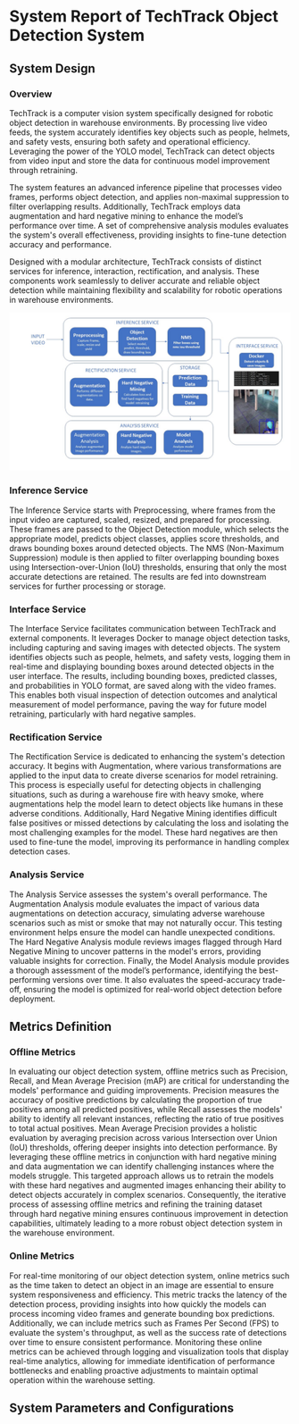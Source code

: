 # System Report of TechTrack Object Detection System

## System Design

### Overview ###

TechTrack is a computer vision system specifically designed for robotic object detection in warehouse environments. By processing live video feeds, the system accurately identifies key objects such as people, helmets, and safety vests, ensuring both safety and operational efficiency. Leveraging the power of the YOLO model, TechTrack can detect objects from video input and store the data for continuous model improvement through retraining.

The system features an advanced inference pipeline that processes video frames, performs object detection, and applies non-maximal suppression to filter overlapping results. Additionally, TechTrack employs data augmentation and hard negative mining to enhance the model’s performance over time. A set of comprehensive analysis modules evaluates the system's overall effectiveness, providing insights to fine-tune detection accuracy and performance.

Designed with a modular architecture, TechTrack consists of distinct services for inference, interaction, rectification, and analysis. These components work seamlessly to deliver accurate and reliable object detection while maintaining flexibility and scalability for robotic operations in warehouse environments.

![Diagram](diagrams.jpg)

### Inference Service ###

The Inference Service starts with Preprocessing, where frames from the input video are captured, scaled, resized, and prepared for processing. These frames are passed to the Object Detection module, which selects the appropriate model, predicts object classes, applies score thresholds, and draws bounding boxes around detected objects. The NMS (Non-Maximum Suppression) module is then applied to filter overlapping bounding boxes using Intersection-over-Union (IoU) thresholds, ensuring that only the most accurate detections are retained. The results are fed into downstream services for further processing or storage.

### Interface Service ###

The Interface Service facilitates communication between TechTrack and external components. It leverages Docker to manage object detection tasks, including capturing and saving images with detected objects. The system identifies objects such as people, helmets, and safety vests, logging them in real-time and displaying bounding boxes around detected objects in the user interface. The results, including bounding boxes, predicted classes, and probabilities in YOLO format, are saved along with the video frames. This enables both visual inspection of detection outcomes and analytical measurement of model performance, paving the way for future model retraining, particularly with hard negative samples.

### Rectification Service ###

The Rectification Service is dedicated to enhancing the system's detection accuracy. It begins with Augmentation, where various transformations are applied to the input data to create diverse scenarios for model retraining. This process is especially useful for detecting objects in challenging situations, such as during a warehouse fire with heavy smoke, where augmentations help the model learn to detect objects like humans in these adverse conditions. Additionally, Hard Negative Mining identifies difficult false positives or missed detections by calculating the loss and isolating the most challenging examples for the model. These hard negatives are then used to fine-tune the model, improving its performance in handling complex detection cases.

### Analysis Service ###

The Analysis Service assesses the system's overall performance. The Augmentation Analysis module evaluates the impact of various data augmentations on detection accuracy, simulating adverse warehouse scenarios such as mist or smoke that may not naturally occur. This testing environment helps ensure the model can handle unexpected conditions. The Hard Negative Analysis module reviews images flagged through Hard Negative Mining to uncover patterns in the model's errors, providing valuable insights for correction. Finally, the Model Analysis module provides a thorough assessment of the model’s performance, identifying the best-performing versions over time. It also evaluates the speed-accuracy trade-off, ensuring the model is optimized for real-world object detection before deployment.


## Metrics Definition

### Offline Metrics ###

In evaluating our object detection system, offline metrics such as Precision, Recall, and Mean Average Precision (mAP) are critical for understanding the models' performance and guiding improvements. Precision measures the accuracy of positive predictions by calculating the proportion of true positives among all predicted positives, while Recall assesses the models' ability to identify all relevant instances, reflecting the ratio of true positives to total actual positives. Mean Average Precision provides a holistic evaluation by averaging precision across various Intersection over Union (IoU) thresholds, offering deeper insights into detection performance. By leveraging these offline metrics in conjunction with hard negative mining and data augmentation we can identify challenging instances where the models struggle. This targeted approach allows us to retrain the models with these hard negatives and augmented images enhancing their ability to detect objects accurately in complex scenarios. Consequently, the iterative process of assessing offline metrics and refining the training dataset through hard negative mining ensures continuous improvement in detection capabilities, ultimately leading to a more robust object detection system in the warehouse environment.

### Online Metrics ###

For real-time monitoring of our object detection system, online metrics such as the time taken to detect an object in an image are essential to ensure system responsiveness and efficiency. This metric tracks the latency of the detection process, providing insights into how quickly the models can process incoming video frames and generate bounding box predictions. Additionally, we can include metrics such as Frames Per Second (FPS) to evaluate the system's throughput, as well as the success rate of detections over time to ensure consistent performance. Monitoring these online metrics can be achieved through logging and visualization tools that display real-time analytics, allowing for immediate identification of performance bottlenecks and enabling proactive adjustments to maintain optimal operation within the warehouse setting.

## System Parameters and Configurations